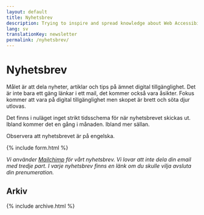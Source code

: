 ```yaml
---
layout: default
title: Nyhetsbrev
description: Trying to inspire and spread knowledge about Web Accessibility
lang: sv
translationKey: newsletter
permalink: /nyhetsbrev/
---
```


# Nyhetsbrev

Målet är att dela nyheter, artiklar och tips på ämnet digital tillgänglighet. Det är inte bara ett gäng länkar i ett mail, det kommer också vara åsikter. Fokus kommer att vara på digital tillgänglighet men skopet är brett och söta djur utlovas.

Det finns i nuläget inget strikt tidsschema för när nyhetsbrevet skickas ut. Ibland kommer det en gång i månaden. Ibland mer sällan.

Observera att nyhetsbrevet är på engelska.

{% include form.html %}

_Vi använder [Mailchimp](https://mailchimp.com) för vårt nyhetsbrev. Vi lovar att inte dela din email med tredje part. I varje nyhetsbrev finns en länk om du skulle vilja avsluta din prenumeration._

## Arkiv

{% include archive.html %}
